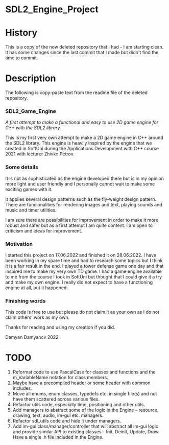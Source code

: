 # SDL2_Engine_Project

# History
This is a copy of the now deleted repository that I had - I am starting clean. It has some changes since the last commit that I made but didn't find the time to commit.

# Description
The following is copy-paste text from the readme file of the deleted repository.

### SDL2_Game_Engine
<i>A first attempt to make a functional and easy to use 2D game engine for C++ with the SDL2 library.</i>

This is my first very own attempt to make a 2D game engine in C++ around the SDL2 library. This engine is heavily inspired by the engine that we created in SoftUni during the Applications Development with C++ course 2021 with lecturer Zhivko Petrov.

### Some details
It is not as sophisticated as the engine developed there but is in my opinion more light and user friendly and I personally cannot wait to make some exciting games with it.

It applies several design patterns such as the fly-weight design pattern. There are funcionalities for rendering images and text, playing sounds and music and timer utilities.

I am sure there are possibilities for improvement in order to make it more robust and safer but as a first attempt I am quite content. I am open to criticism and ideas for improvement.

### Motivation
I started this project on 17.06.2022 and finished it on 28.06.2022. I have been working in my spare time and had to research some topics but I think it is a fair result in the end. I played a tower defense game one day and that inspired me to make my very own TD game. I had a game engine available to me from the course I took in SoftUni but thought that I could give it a try and make my own engine. I really did not expect to have a functioning engine at all, but it happened.

### Finishing words
This code is free to use but please do not claim it as your own as I do not claim others' work as my own.

Thanks for reading and using my creation if you did.

Damyan Damyanov 2022


# TODO
1. Reformat code to use PascalCase for classes and functions and the m_VariableName notation for class members.
2. Maybe have a precompiled header or some header with common includes.
3. Move all enums, enum classes, typedefs etc. in single file(s) and not have them scattered across various files.
4. Refactor utils code, especially time, positioning and other utils.
5. Add managers to abstract some of the logic in the Engine – resource, drawing, text, audio, im-gui etc. managers.
6. Refactor sdl_utils code and hide it under managers.
7. Add im-gui class/manager/controller that will abstract all im-gui logic and provide similar API to existing classes – Init, Deinit, Update, Draw. Have a single .h file included in the Engine.
